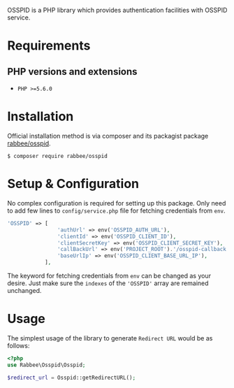 OSSPID is a PHP library which provides authentication facilities with OSSPID service.

Requirements
============

PHP versions and extensions
---------------------------

- `PHP >=5.6.0`

Installation
============

Official installation method is via composer and its packagist package [rabbee/osspid](https://packagist.org/packages/rabbee/osspid).

```
$ composer require rabbee/osspid
```

Setup & Configuration
=====================

No complex configuration is required for setting up this package. Only need to add few lines to `config/service.php` file for fetching credentials from `env`. 

```php
'OSSPID' => [
                'authUrl' => env('OSSPID_AUTH_URL'),
                'clientId' => env('OSSPID_CLIENT_ID'),
                'clientSecretKey' => env('OSSPID_CLIENT_SECRET_KEY'),
                'callBackUrl' => env('PROJECT_ROOT').'/osspid-callback',
                'baseUrlIp' => env('OSSPID_CLIENT_BASE_URL_IP'),
            ],
```

The keyword for fetching credentials from `env` can be changed as your desire. Just make sure the `indexes` of the `'OSSPID'` array are remained unchanged.


Usage
=====

The simplest usage of the library to generate `Redirect URL` would be as follows:

```php
<?php
use Rabbee\Osspid\Osspid;

$redirect_url = Osspid::getRedirectURL();
```
